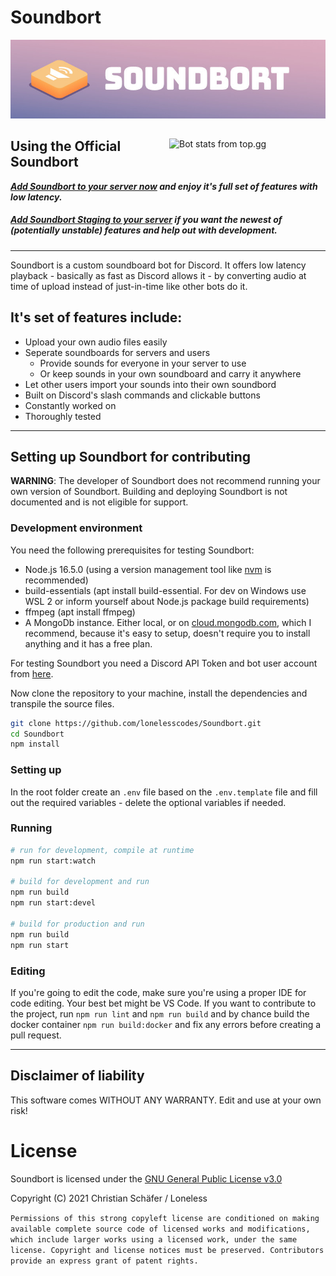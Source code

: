 # Soundbort

![Soundbort Banner](assets/readme_banner.jpg)

<div>

<img src="https://discordbots.org/api/widget/868296331234521099.png" alt="Bot stats from top.gg" width="250" style="float:right; margin-left: .5rem" />

## Using the Official Soundbort

***[Add Soundbort to your server now](https://discord.com/api/oauth2/authorize?client_id=868296331234521099&permissions=2150943808&scope=applications.commands%20bot) and enjoy it's full set of features with low latency.***

##### *[Add Soundbort Staging to your server](https://discord.com/api/oauth2/authorize?client_id=869715767497740378&permissions=2150943808&scope=applications.commands%20bot) if you want the newest of (potentially unstable) features and help out with development.*
</div>

---

Soundbort is a custom soundboard bot for Discord. It offers low latency playback - basically as fast as Discord allows it - by converting audio at time of upload instead of just-in-time like other bots do it.

## It's set of features include:

* Upload your own audio files easily
* Seperate soundboards for servers and users
    * Provide sounds for everyone in your server to use
    * Or keep sounds in your own soundboard and carry it anywhere
* Let other users import your sounds into their own soundbord
* Built on Discord's slash commands and clickable buttons
* Constantly worked on
* Thoroughly tested

---
## Setting up Soundbort for contributing

**WARNING**: The developer of Soundbort does not recommend running your own version of Soundbort. Building and deploying Soundbort is not documented and is not eligible for support.

### Development environment

You need the following prerequisites for testing Soundbort:

* Node.js 16.5.0 (using a version management tool like [nvm](https://github.com/nvm-sh/nvm) is recommended)
* build-essentials (apt install build-essential. For dev on Windows use WSL 2 or inform yourself about Node.js package build requirements)
* ffmpeg (apt install ffmpeg)
* A MongoDb instance. Either local, or on [cloud.mongodb.com](https://cloud.mongodb.com), which I recommend, because it's easy to setup, doesn't require you to install anything and it has a free plan.

For testing Soundbort you need a Discord API Token and bot user account from [here](https://discord.com/developers/applications).

Now clone the repository to your machine, install the dependencies and transpile the source files.

```sh
git clone https://github.com/lonelesscodes/Soundbort.git
cd Soundbort
npm install
```

### Setting up

In the root folder create an `.env` file based on the `.env.template` file and fill out the required variables - delete the optional variables if needed.

### Running

```sh
# run for development, compile at runtime
npm run start:watch

# build for development and run
npm run build
npm run start:devel

# build for production and run
npm run build
npm run start
```

### Editing

If you're going to edit the code, make sure you're using a proper IDE for code editing. Your best bet might be VS Code. If you want to contribute to the project, run `npm run lint` and `npm run build` and by chance build the docker container `npm run build:docker` and fix any errors before creating a pull request.

---

## Disclaimer of liability

This software comes WITHOUT ANY WARRANTY. Edit and use at your own risk!

# License

Soundbort is licensed under the [GNU General Public License v3.0](LICENSE)

Copyright (C) 2021 Christian Schäfer / Loneless

`Permissions of this strong copyleft license are conditioned on making available complete source code of licensed works and modifications, which include larger works using a licensed work, under the same license. Copyright and license notices must be preserved. Contributors provide an express grant of patent rights.`
